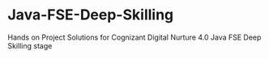 # Java-FSE-Deep-Skilling
Hands on Project Solutions for Cognizant Digital Nurture 4.0 Java FSE Deep Skilling stage

